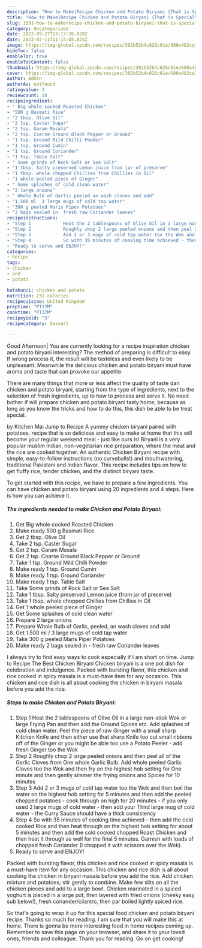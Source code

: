 ```yaml
---
description: "How to Make|Recipe Chicken and Potato Biryani {That is Special"
title: "How to Make|Recipe Chicken and Potato Biryani {That is Special"
slug: 1531-how-to-makerecipe-chicken-and-potato-biryani-that-is-special
category: Uncategorized
date: 2022-09-27T13:17:26.020Z
date: 2023-07-11T11:15:05.025Z
image: https://img-global.cpcdn.com/recipes/302b52b4c826c91e/680x482cq70/chicken-and-potato-biryani-recipe-main-photo.jpg
hideToc: false
enableToc: true
enableTocContent: false
thumbnail: https://img-global.cpcdn.com/recipes/302b52b4c826c91e/680x482cq70/chicken-and-potato-biryani-recipe-main-photo.jpg
cover: https://img-global.cpcdn.com/recipes/302b52b4c826c91e/680x482cq70/chicken-and-potato-biryani-recipe-main-photo.jpg
author: Admin
authorAv: notfound
ratingvalue: 3
reviewcount: 18
recipeingredient:
- " Big whole cooked Roasted Chicken"
- "500 g Basmati Rice"
- "2 tbsp. Olive Oil"
- "2 tsp. Caster Sugar"
- "2 tsp. Garam Masala"
- "2 tsp. Coarse Ground Black Pepper or Ground"
- "1 tsp. Ground Mild Chilli Powder"
- "1 tsp. Ground Cumin"
- "1 tsp. Ground Coriander"
- "1 tsp. Table Salt"
- " Some grinds of Rock Salt or Sea Salt"
- "1 tbsp. Salty preserved Lemon juice from jar of preserve"
- "1 tbsp. whole chopped Chillies from Chillies in Oil"
- "1 whole peeled piece of Ginger"
- " Some splashes of cold clean water"
- "2 large onions"
- " Whole Bulb of Garlic peeled an wash cloves and add"
- "1.500 ml  3 large mugs of cold tap water"
- "300 g peeled Maris Piper Potatoes"
- "2 bags sealed in  fresh raw Coriander leaves"
recipeinstructions:
- "Step 1            Heat the 2 tablespoons of Olive Oil in a large non-stick Wok or large Frying Pan and then add the Ground Spices etc. Add splashes of cold clean water. Peel the piece of raw Ginger with a small sharp Kitchen Knife and then either use that sharp Knife too cut small ribbons off of the Ginger or you might be able too use a Potato Peeler - add fresh Ginger too the Wok"
- "Step 2            Roughly chop 2 large peeled onions and then peel all of the Garlic Cloves from One whole Garlic Bulb. Add whole peeled Garlic Cloves too the Wok and then fry on the highest hob setting for One minute and then gently simmer the frying onions and Spices for 10 minutes"
- "Step 3            Add 2 or 3 mugs of cold tap water too the Wok and then boil the water on the highest hob setting for 5 minutes and then add the peeled chopped potatoes - cook through on high for 20 minutes - if you only used 2 large mugs of cold water - then add your Third large mug of cold water - the Curry Sauce should have a thick consistency"
- "Step 4            So with 35 minutes of cooking time achieved - then add the cold cooked Rice and then heat through on the highest hob setting for about 5 minutes and then add the cold cooked chopped Roast Chicken and then heat it through as well for the final 5 minutes. Garnish with loads of chopped fresh Coriander (I chopped it with scissors over the Wok)."
- "Ready to serve and ENJOY!"
categories:
- Recipe
tags:
- chicken
- and
- potato

katakunci: chicken and potato 
nutrition: 231 calories
recipecuisine: United Kingdom
preptime: "PT37M"
cooktime: "PT37M"
recipeyield: "3"
recipecategory: Dessert

---
```



Good Afternoon| You are currently looking for a recipe inspiration chicken and potato biryani interesting? The method of preparing is difficult to easy. If wrong process it, the result will be tasteless and even likely to be unpleasant. Meanwhile the delicious chicken and potato biryani must have aroma and taste that can provoke our appetite.






There are many things that more or less affect the quality of taste dari chicken and potato biryani, starting from the type of ingredients, next to the selection of fresh ingredients, up to how to process and serve it. No need bother if will prepare chicken and potato biryani tasty home, because as long as you know the tricks and how to do this, this dish be able to be treat  special.


by Kitchen Mai Jump to Recipe A yummy chicken biryani paired with potatoes, recipe that is so delicious and easy to make at home that this will become your regular weekend meal - just like ours is! Biryani is a very popular muslim Indian, non-vegetarian rice preparation, where the meat and the rice are cooked together. An authentic Chicken Biryani recipe with simple, easy-to-follow instructions (no curveballs!) and mouthwatering, traditional Pakistani and Indian flavor. This recipe includes tips on how to get fluffy rice, tender chicken, and the distinct biryani taste.


To get started with this recipe, we have to prepare a few ingredients. You can have chicken and potato biryani using 20 ingredients and 4 steps. Here is how you can achieve it.

<!--inarticleads1-->

##### The ingredients needed to make Chicken and Potato Biryani:

1. Get  Big whole cooked Roasted Chicken
1. Make ready 500 g Basmati Rice
1. Get 2 tbsp. Olive Oil
1. Take 2 tsp. Caster Sugar
1. Get 2 tsp. Garam Masala
1. Get 2 tsp. Coarse Ground Black Pepper or Ground
1. Take 1 tsp. Ground Mild Chilli Powder
1. Make ready 1 tsp. Ground Cumin
1. Make ready 1 tsp. Ground Coriander
1. Make ready 1 tsp. Table Salt
1. Take  Some grinds of Rock Salt or Sea Salt
1. Take 1 tbsp. Salty preserved Lemon juice (from jar of preserve)
1. Take 1 tbsp. whole chopped Chillies from Chillies in Oil
1. Get 1 whole peeled piece of Ginger
1. Get  Some splashes of cold clean water
1. Prepare 2 large onions
1. Prepare  Whole Bulb of Garlic, peeled, an wash cloves and add
1. Get 1.500 ml / 3 large mugs of cold tap water
1. Take 300 g peeled Maris Piper Potatoes
1. Make ready 2 bags sealed in - fresh raw Coriander leaves


I always try to find easy ways to cook especially if I am short on time. Jump to Recipe The Best Chicken Biryani Chicken biryani is a one pot dish for celebration and indulgence. Packed with bursting flavor, this chicken and rice cooked in spicy masala is a must-have item for any occasion. This chicken and rice dish is all about cooking the chicken in biryani masala before you add the rice. 

<!--inarticleads2-->

##### Steps to make Chicken and Potato Biryani:

1. Step 1            Heat the 2 tablespoons of Olive Oil in a large non-stick Wok or large Frying Pan and then add the Ground Spices etc. Add splashes of cold clean water. Peel the piece of raw Ginger with a small sharp Kitchen Knife and then either use that sharp Knife too cut small ribbons off of the Ginger or you might be able too use a Potato Peeler - add fresh Ginger too the Wok
1. Step 2            Roughly chop 2 large peeled onions and then peel all of the Garlic Cloves from One whole Garlic Bulb. Add whole peeled Garlic Cloves too the Wok and then fry on the highest hob setting for One minute and then gently simmer the frying onions and Spices for 10 minutes
1. Step 3            Add 2 or 3 mugs of cold tap water too the Wok and then boil the water on the highest hob setting for 5 minutes and then add the peeled chopped potatoes - cook through on high for 20 minutes - if you only used 2 large mugs of cold water - then add your Third large mug of cold water - the Curry Sauce should have a thick consistency
1. Step 4            So with 35 minutes of cooking time achieved - then add the cold cooked Rice and then heat through on the highest hob setting for about 5 minutes and then add the cold cooked chopped Roast Chicken and then heat it through as well for the final 5 minutes. Garnish with loads of chopped fresh Coriander (I chopped it with scissors over the Wok).
1. Ready to serve and ENJOY!

Packed with bursting flavor, this chicken and rice cooked in spicy masala is a must-have item for any occasion. This chicken and rice dish is all about cooking the chicken in biryani masala before you add the rice. Add chicken mixture and potatoes; stir gently to combine. Make few slits on all the chicken pieces and add to a large bowl. Chicken marinated in a spiced yoghurt is placed in a large pot, then layered with fried onions (cheeky easy sub below!), fresh coriander/cilantro, then par boiled lightly spiced rice. 

So that's going to wrap it up for this special food chicken and potato biryani recipe. Thanks so much for reading. I am sure that you will make this at home. There is gonna be more interesting food in home recipes coming up. Remember to save this page on your browser, and share it to your loved ones, friends and colleague. Thank you for reading. Go on get cooking!

